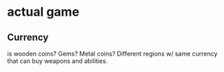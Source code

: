 # actual game

## Currency
is wooden coins? Gems? Metal coins? Different regions w/ same currency that can buy weapons and abilities.